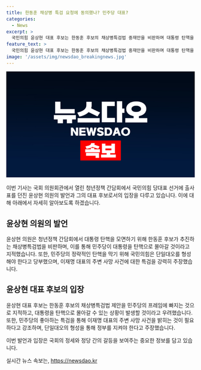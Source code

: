 ```yaml
---
title: 한동훈 채상병 특검 요청에 동의했나? 민주당 대표?
categories:
  - News
excerpt: >
  국민의힘 윤상현 대표 후보는 한동훈 후보의 채상병특검법 중재안을 비판하며 대통령 탄핵을 모면하기 위해 대야 전선에 내부 교란이 생겼다고 지적했다. 또한, 이재명 대표 주변 사망 사건에 대한 특검을 촉구하며 민주당을 압박했다. 윤 후보는 나경원·원희룡 후보와의 연대론에 대해 연대는 당원, 국민에 대한 예의가 아니다라며 연대를 통해 특정인을 배제하자? 그것은 아주 부차적인 문제라고 밝혔다.
feature_text: >
  국민의힘 윤상현 대표 후보는 한동훈 후보의 채상병특검법 중재안을 비판하며 대통령 탄핵을 모면하기 위해 대야 전선에 내부 교란이 생겼다고 지적했다. 또한, 이재명 대표 주변 사망 사건에 대한 특검을 촉구하며 민주당을 압박했다. 윤 후보는 나경원·원희룡 후보와의 연대론에 대해 연대는 당원, 국민에 대한 예의가 아니다라며 연대를 통해 특정인을 배제하자? 그것은 아주 부차적인 문제라고 밝혔다.
image: '/assets/img/newsdao_breakingnews.jpg'
---
```


<p><img src="/assets/img/newsdao_breakingnews.jpg" alt="bookingtag 속보" /></p>

<p>이번 기사는 국회 의원회관에서 열린 청년정책 간담회에서 국민의힘 당대표 선거에 출사표를 던진 윤상현 의원의 발언과 그의 대표 후보로서의 입장을 다루고 있습니다. 이에 대해 아래에서 자세히 알아보도록 하겠습니다. </p>

<h2 data-ke-size="size26">윤상현 의원의 발언</h2>

<p>윤상현 의원은 청년정책 간담회에서 대통령 탄핵을 모면하기 위해 한동훈 후보가 추진하는 채상병특검법을 비판하며, 이를 통해 민주당이 대통령을 탄핵으로 몰아갈 것이라고 지적했습니다. 또한, 민주당의 정략적인 탄핵을 막기 위해 국민의힘은 단일대오를 형성해야 한다고 당부했으며, 이재명 대표의 주변 사망 사건에 대한 특검을 강력히 주장했습니다.</p>

<h2 data-ke-size="size26">윤상현 대표 후보의 입장</h2>

<p>윤상현 대표 후보는 한동훈 후보의 채상병특검법 제안을 민주당의 프레임에 빠지는 것으로 지적하고, 대통령을 탄핵으로 몰아갈 수 있는 상황이 발생할 것이라고 우려했습니다. 또한, 민주당의 좋아하는 특검을 통해 이재명 대표의 주변 사망 사건을 밝히는 것이 필요하다고 강조하며, 단일대오의 형성을 통해 정부를 지켜야 한다고 주장했습니다.</p>

<p>이번 발언과 입장은 국회의 정세와 정당 간의 갈등을 보여주는 중요한 정보를 담고 있습니다.</p>
실시간 뉴스 속보는, <a href="https://newsdao.kr" rel="dofollow">https://newsdao.kr</a>


